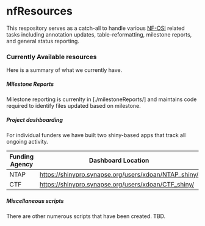 # nfResources
This respository serves as a catch-all to handle various [NF-OSI](http://synapse.org/nf_osi) related tasks including annotation updates, table-reformatting, milestone reports, and general status reporting.

### Currently Available resources
Here is a summary of what we currently have.

##### Milestone Reports
Milestone reporting is currenlty in [./milestoneReports/] and maintains code required to identify files updated based on milestone.

##### Project dashboarding
For individual funders we have built two shiny-based apps that track all ongoing activity.


| Funding Agency | Dashboard Location | Code Base | Table Updates |
| ------------   | ------------------ | --------- | ------------- | 
| NTAP | https://shinypro.synapse.org/users/xdoan/NTAP_shiny/ | | |
| CTF | https://shinypro.synapse.org/users/xdoan/CTF_shiny/ | | |


##### Miscellaneous scripts
There are other numerous scripts that have been created. TBD.
